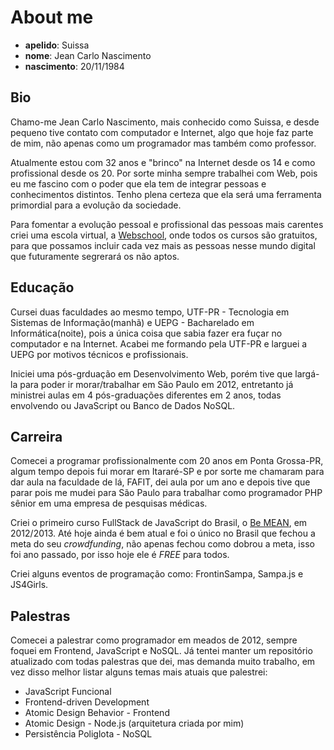 # About me

- **apelido**: Suissa
- **nome**: Jean Carlo Nascimento
- **nascimento**: 20/11/1984

## Bio


Chamo-me Jean Carlo Nascimento, mais conhecido como Suissa, e desde pequeno tive contato com computador e Internet, algo que hoje faz parte de mim, não apenas como um programador mas também como professor.

Atualmente estou com 32 anos e "brinco" na Internet desde os 14 e como profissional desde os 20. Por sorte minha sempre trabalhei com Web, pois eu me fascino com o poder que ela tem de integrar pessoas e conhecimentos distintos. Tenho plena certeza que ela será uma ferramenta primordial para a evolução da sociedade.

Para fomentar a evolução pessoal e profissional das pessoas mais carentes criei uma escola virtual, a [Webschool](http://webschool.io/), onde todos os cursos são gratuitos, para que possamos incluir cada vez mais as pessoas nesse mundo digital que futuramente segrerará os não aptos.

## Educação

Cursei duas faculdades ao mesmo tempo, UTF-PR - Tecnologia em Sistemas de Informação(manhã) e UEPG - Bacharelado em Informática(noite), pois a única coisa que sabia fazer era fuçar no computador e na Internet. Acabei me formando pela UTF-PR e larguei a UEPG por motivos técnicos e profissionais.

Iniciei uma pós-grduação em Desenvolvimento Web, porém tive que largá-la para poder ir morar/trabalhar em São Paulo em 2012, entretanto já ministrei aulas em 4 pós-graduações diferentes em 2 anos, todas envolvendo ou JavaScript ou Banco de Dados NoSQL.

## Carreira

Comecei a programar profissionalmente com 20 anos em Ponta Grossa-PR, algum tempo depois fui morar em Itararé-SP e por sorte me chamaram para dar aula na faculdade de lá, FAFIT, dei aula por um ano e depois tive que parar pois me mudei para São Paulo para trabalhar como programador PHP sênior em uma empresa de pesquisas médicas.

Criei o primeiro curso FullStack de JavaScript do Brasil, o [Be MEAN](https://github.com/Webschool-io/be-mean/), em 2012/2013. Até hoje ainda é bem atual e foi o único no Brasil que fechou a meta do seu *crowdfunding*, não apenas fechou como dobrou a meta, isso foi ano passado, por isso hoje ele é *FREE* para todos.

Criei alguns eventos de programação como: FrontinSampa, Sampa.js e JS4Girls.

## Palestras

Comecei a palestrar como programador em meados de 2012, sempre foquei em Frontend, JavaScript e NoSQL. Já tentei manter um repositório atualizado com todas palestras que dei, mas demanda muito trabalho, em vez disso melhor listar alguns temas mais atuais que palestrei:

- JavaScript Funcional
- Frontend-driven Development
- Atomic Design Behavior - Frontend
- Atomic Design - Node.js (arquitetura criada por mim)
- Persistência Poliglota - NoSQL

